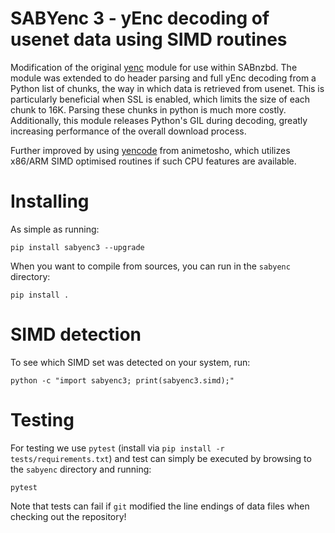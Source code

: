 SABYenc 3 - yEnc decoding of usenet data using SIMD routines
===============================

Modification of the original [yenc](https://pypi.org/project/yenc/) module for use within SABnzbd.
The module was extended to do header parsing and full yEnc decoding from a Python
list of chunks, the way in which data is retrieved from usenet.
This is particularly beneficial when SSL is enabled, which limits the size of each chunk to 16K. Parsing these chunks in python is much more costly.
Additionally, this module releases Python's GIL during decoding, greatly increasing performance of the overall download process.

Further improved by using [yencode](https://github.com/animetosho/node-yencode) from animetosho, which utilizes x86/ARM SIMD optimised routines if such CPU features are available.

Installing
===============================
As simple as running:
```
pip install sabyenc3 --upgrade
```
When you want to compile from sources, you can run in the `sabyenc` directory:
```
pip install .
```

SIMD detection
===============================
To see which SIMD set was detected on your system, run:
```
python -c "import sabyenc3; print(sabyenc3.simd);"
```

Testing
===============================
For testing we use `pytest` (install via `pip install -r tests/requirements.txt`) and test can simply be executed by browsing to the `sabyenc` directory and running:
```
pytest
```
Note that tests can fail if `git` modified the line endings of data files when checking out the repository!
